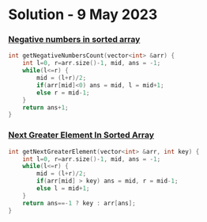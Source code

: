 # Solution - 9 May 2023

### [Negative numbers in sorted array](https://workat.tech/problem-solving/practice/negative-numbers-in-sorted-array)

```cpp
int getNegativeNumbersCount(vector<int> &arr) {
	int l=0, r=arr.size()-1, mid, ans = -1;
	while(l<=r) {
		mid = (l+r)/2;
		if(arr[mid]<0) ans = mid, l = mid+1;
		else r = mid-1;
	}
	return ans+1;
}
```

### [Next Greater Element In Sorted Array](https://workat.tech/problem-solving/practice/next-greater-element-in-sorted-array)

```cpp
int getNextGreaterElement(vector<int> &arr, int key) {
	int l=0, r=arr.size()-1, mid, ans = -1;
	while(l<=r) {
		mid = (l+r)/2;
		if(arr[mid] > key) ans = mid, r = mid-1;
		else l = mid+1;
	}
	return ans==-1 ? key : arr[ans];
}
```
